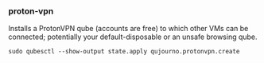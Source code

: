 ### proton-vpn

Installs a ProtonVPN qube (accounts are free) to which other VMs can be connected; potentially your default-disposable or an unsafe browsing qube.

```
sudo qubesctl --show-output state.apply qujourno.protonvpn.create
```